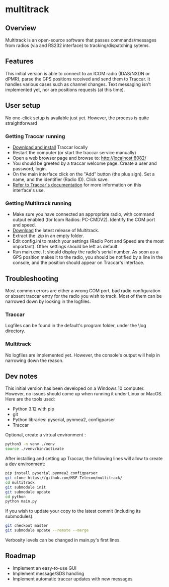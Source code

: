 # multitrack

## Overview

Multitrack is an open-source software that passes commands/messages from radios (via and RS232 interface) to tracking/dispatching sytems.

## Features

This initial version is able to connect to an ICOM radio (IDAS/NXDN or dPMR), parse the GPS positions received and send them to Traccar. It handles various cases such as channel changes. Text messaging isn't implemented yet, nor are positions requests (at this time).

## User setup

No one-click setup is available just yet. However, the process is quite straightforward

### Getting Traccar running

- [Download and install](https://www.traccar.org/download/) Traccar locally
- Restart the computer (or start the traccar service manually)
- Open a web browser page and browse to: [http://localhost:8082/](http://localhost:8082/)
- You should be greeted by a traccar welcome page. Create a user and password, login.
- On the main interface click on the "Add" button (the plus sign). Set a name, and the identifier (Radio ID). Click save.
- [Refer to Traccar's documentation](https://www.traccar.org/documentation/) for more information on this interface's use.

### Getting Multitrack running

- Make sure you have connected an appropriate radio, with command output enabled (for Icom Radios: PC-CMDV2). Identify the COM port and speed.
- [Download](https://github.com/MSF-Telecom/multitrack/releases) the latest release of Multitrack.
- Extract the .zip in an empty folder.
- Edit config.ini to match your settings (Radio Port and Speed are the most important). Other settings should be left as default.
- Run main.exe. It should display the radio's serial number. As soon as a GPS position makes it to the radio, you should be notified by a line in the console, and the position should appear on Traccar's interface.

## Troubleshooting

Most common errors are either a wrong COM port, bad radio configuration or absent traccar entry for the radio you wish to track. Most of them can be narrowed down by looking in the logfiles.

### Traccar

Logfiles can be found in the default's program folder, under the \log directory.

### Multitrack

No logfiles are implemented yet. However, the console's output will help in narrowing down the reason.

## Dev notes

This initial version has been developed on a Windows 10 computer. However, no issues should come up when running it under Linux or MacOS.
Here are the tools used:


- Python 3.12 with pip
- git
- Python libraries: pyserial, pynmea2, configparser
- Traccar


Optional, create a virtual environment :

```zsh
python3 -m venv ./venv
source ./venv/bin/activate
```

After installing and setting up Traccar, the following lines will allow to create a dev environment:


```zsh
pip install pyserial pynmea2 configparser 
git clone https://github.com/MSF-Telecom/multitrack/
cd multitrack
git submodule init
git submodule update
cd python
python main.py
```

If you wish to update your copy to the latest commit (including its submodules):

```zsh
git checkout master
git submodule update --remote --merge
```

Verbosity levels can be changed in main.py's first lines.

## Roadmap

- Implement an easy-to-use GUI
- Implement message/SDS handling
- Implement automatic traccar updates with new messages
